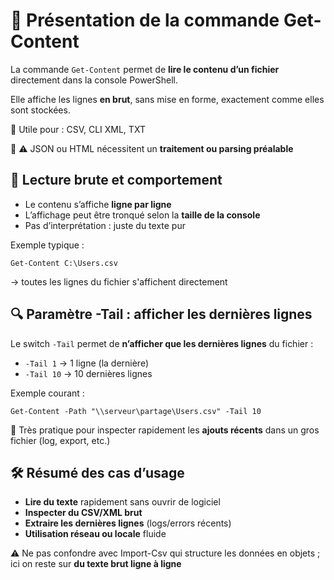 # **📘 Présentation de la commande Get-Content**

La commande `Get-Content` permet de **lire le contenu d’un fichier** directement dans la console PowerShell.

Elle affiche les lignes **en brut**, sans mise en forme, exactement comme elles sont stockées.

🔹 Utile pour : CSV, CLI XML, TXT

🔸 ⚠️ JSON ou HTML nécessitent un **traitement ou parsing préalable**



## **📂 Lecture brute et comportement**

- Le contenu s’affiche **ligne par ligne**
- L’affichage peut être tronqué selon la **taille de la console**
- Pas d’interprétation : juste du texte pur

Exemple typique :

`Get-Content C:\Users.csv`

→ toutes les lignes du fichier s'affichent directement



## **🔍 Paramètre -Tail : afficher les dernières lignes**

Le switch `-Tail` permet de **n’afficher que les dernières lignes** du fichier :

- `-Tail 1` → 1 ligne (la dernière)
- `-Tail 10` → 10 dernières lignes

Exemple courant :

`Get-Content -Path "\\serveur\partage\Users.csv" -Tail 10`

🧠 Très pratique pour inspecter rapidement les **ajouts récents** dans un gros fichier (log, export, etc.)



## **🛠 Résumé des cas d’usage**

- **Lire du texte** rapidement sans ouvrir de logiciel
- **Inspecter du CSV/XML brut**
- **Extraire les dernières lignes** (logs/errors récents)
- **Utilisation réseau ou locale** fluide

⚠️ Ne pas confondre avec Import-Csv qui structure les données en objets ; ici on reste sur **du texte brut ligne à ligne**

